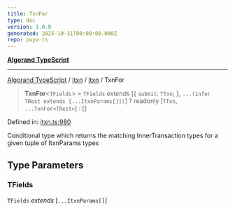 ```yaml
---
title: TxnFor
type: doc
version: 1.0.0
generated: 2025-10-31T00:00:00.000Z
repo: puya-ts
---
```


[**Algorand TypeScript**](/reference/algorand-typescript/api/readme/)

---

[Algorand TypeScript](docs/_md/modules) / [itxn](docs/_md/itxn/README) / [itxn](/reference/algorand-typescript/api/itxn/namespaces/itxn/readme/) / TxnFor

> **TxnFor**\<`TFields`\> = `TFields` _extends_ \[\{ `submit`: `TTxn`; \}, `...(infer TRest extends [...ItxnParams[]])`\] ? readonly \[`TTxn`, `...TxnFor<TRest>`\] : \[\]

Defined in: [itxn.ts:980](https://github.com/algorandfoundation/puya-ts/blob/main/packages/algo-ts/src/itxn.ts#L980)

Conditional type which returns the matching InnerTransaction types for a given tuple of ItxnParams types

## Type Parameters

### TFields

`TFields` _extends_ \[`...ItxnParams[]`\]
